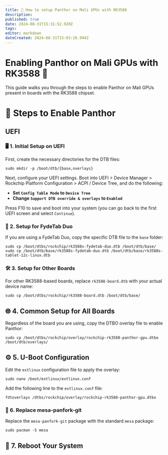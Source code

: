 ```yaml
---
title: 🐾 How to setup Panthor on Mali GPUs with RK3588
description: 
published: true
date: 2024-08-31T15:31:52.920Z
tags: 
editor: markdown
dateCreated: 2024-08-31T15:03:26.994Z
---
```


# Enabling Panthor on Mali GPUs with RK3588 🚀

This guide walks you through the steps to enable Panthor on Mali GPUs present in boards with the RK3588 chipset.

# 🔧 Steps to Enable Panthor 

## UEFI
### 🖥️ 1. Initial Setup on UEFI 

First, create the necessary directories for the DTB files:

```
sudo mkdir -p /boot/dtb/{base,overlays}
```

Next, configure your UEFI settings. Boot into UEFI > Device Manager > Rockchip Platform Configuration > ACPI / Device Tree, and do the following:

- **Set `Config Table Mode` to `Device Tree`**
- **Change `Support DTB override & overlays` to `Enabled`**

Press F10 to save and boot into your system (you can go back to the first UEFI screen and select `Continue`).



### 📱 2. Setup for FydeTab Duo 
If you are using a FydeTab Duo, copy the specific DTB file to the `base` folder:

```
sudo cp /boot/dtbs/rockchip/rk3588s-fydetab-duo.dtb /boot/dtb/base/
sudo cp /boot/dtb/base/rk3588s-fydetab-duo.dtb /boot/dtb/base/rk3588s-tablet-12c-linux.dtb
```

### 🛠️ 3. Setup for Other Boards 

For other RK3588-based boards, replace `rk3588-board.dtb` with your actual device name:

``` 
sudo cp /boot/dtbs/rockchip/rk3588-board.dtb /boot/dtb/base/
```

## 🌐 4. Common Setup for All Boards 

Regardless of the board you are using, copy the DTBO overlay file to enable Panthor:

``` 
sudo cp /boot/dtbs/rockchip/overlay/rockchip-rk3588-panthor-gpu.dtbo /boot/dtb/overlays/
```

## ⚙️ 5. U-Boot Configuration 

Edit the `extlinux` configuration file to apply the overlay:

```  
sudo nano /boot/extlinux/extlinux.conf
``` 

Add the following line to the `extlinux.conf` file:

```  
fdtoverlays /dtbs/rockchip/overlay/rockchip-rk3588-panthor-gpu.dtbo
``` 
### 🔄 6. Replace mesa-panfork-git 

Replace the `mesa-panfork-git` package with the standard `mesa` package:

```  
sudo pacman -S mesa
``` 

## 🔁 7. Reboot Your System 
